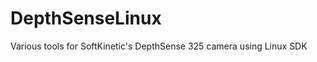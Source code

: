 DepthSenseLinux
===============

Various tools for SoftKinetic's DepthSense 325 camera using Linux SDK

